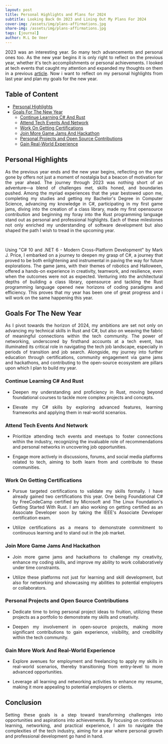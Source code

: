 ```yaml
---
layout: post
title: Personal Highlights and Plans for 2024
subtitle: Looking Back On 2023 and Lining Out My Plans For 2024
cover-img: /assets/img/plans-affirmations.jpg
share-img: /assets/img/plans-affirmations.jpg
tags: [journal]
author: M.L De Veer
---
```


<p align="justify">2023 was an interesting year. So many tech advancements and personal ones too. As the new year begins it is only right to reflect on the previous year, whether it's tech accomplishments or personal achievements. I looked at tech events that caught my attention and expanded my thoughts on them in a previous <a href="https://maame-deveer.github.io/techhollow/2024-01-10-highlights-in-tech-in-2023/" target="_blank">article</a>. Now i want to reflect on my personal highlights from last year and plan my goals for the new year.</p>


## Table of Content

- [Personal Highlights](#personal)
- [Goals For The New Year](#2024goals)
    - [Continue Learning C# And Rust](#continue-learning-csharp-and-rust)
    - [Attend Tech Events And Network ](#networking)
    - [Work On Getting Certifications](#certifications)
    - [Join More Game Jams And Hackathon](#gamejams-and-hackathons)
    - [Personal Projects and Open Source Contributions](#projects-and-opensource)
    - [Gain Real-World Experience](#work-experience)


<a id="personal"></a>
## Personal Highlights

<p align="justify">As the previous year ends and the new year begins, reflecting on the year gone by offers not just a moment of nostalgia but a beacon of motivation for the year ahead. The journey through 2023 was nothing short of an adventure—a blend of challenges met, skills honed, and boundaries pushed. Among the myriad experiences that the year bestowed upon me, completing my studies and getting my Bachelor's Degree in Computer Science, advancing my knowledge in C#, participating in my first game jams, diving into the creation of a class library, made my first opensource contribution and beginning my foray into the Rust programming language stand out as personal and professional highlights. Each of these milestones not only enriched my understanding of software development but also shaped the path I wish to tread in the upcoming year.</p>
<br>
<p align="justify">Using "C# 10 and .NET 6 - Modern Cross-Platform Development" by Mark J. Price, I embarked on a journey to deepen my grasp of C#, a journey that proved to be both enlightening and instrumental in paving the way for future explorations. The game jams, with their themes of robotics and Halloween, offered a hands-on experience in creativity, teamwork, and resilience, even when the outcomes were not as expected. Venturing into the architectural depths of building a class library, opensource and tackling the Rust programming language opened new horizons of coding paradigms and efficiency. This proves that my year has been one of great progress and i will work on the same happening this year.</p>


<a id="2024goals"></a>
## Goals For The New Year

<p align="justify">As I pivot towards the horizon of 2024, my ambitions are set not only on advancing my technical skills in Rust and C#, but also on weaving the fabric of meaningful connections within the tech community. The power of networking, underscored by firsthand accounts at a tech event, has illuminated its critical role in navigating the tech job landscape, especially in periods of transition and job search. Alongside, my journey into further education through certifications, community engagement via game jams and hackathons, and contributing to the open-source ecosystem are pillars upon which I plan to build my year.</p>

<a id="continue-learning-csharp-and-rust"></a>
### Continue Learning C# And Rust

* <p align="justify">Deepen my understanding and proficiency in Rust, moving beyond foundational courses to tackle more complex projects and concepts.</p>

* <p align="justify">Elevate my C# skills by exploring advanced features, learning frameworks and applying them in real-world scenarios.</p>

<a id="networking"></a>
### Attend Tech Events And Network 

* <p align="justify">Prioritize attending tech events and meetups to foster connections within the industry, recognizing the invaluable role of recommendations and personal networks in uncovering job opportunities.</p>

* <p align="justify">Engage more actively in discussions, forums, and social media platforms related to tech, aiming to both learn from and contribute to these communities.</p>

<a id="certifications"></a>
### Work On Getting Certifications

* <p align="justify">Pursue targeted certifications to validate my skills formally. I have already gained two certifications this year. One being Foundational C# by FreeCodeCamp certified by Microsoft and The Linux Foundation's Getting Started With Rust. I am also working on getting certified as an Associate Developer soon by taking the IEEE's Associate Developer certification exam.</p>

* <p align="justify">Utilize certifications as a means to demonstrate commitment to continuous learning and to stand out in the job market.</p>

<a id="gamejams-and-hackerthons"></a>
### Join More Game Jams And Hackathon

* <p align="justify">Join more game jams and hackathons to challenge my creativity, enhance my coding skills, and improve my ability to work collaboratively under time constraints.</p>

* <p align="justify">Utilize these platforms not just for learning and skill development, but also for networking and showcasing my abilities to potential employers or collaborators.</p>

<a id="projects-and-opensource"></a>
### Personal Projects and Open Source Contributions

* <p align="justify">Dedicate time to bring personal project ideas to fruition, utilizing these projects as a portfolio to demonstrate my skills and creativity.</p>

* <p align="justify">Deepen my involvement in open-source projects, making more significant contributions to gain experience, visibility, and credibility within the tech community.</p>

<a id="work-experience"></a>
### Gain More Work And Real-World Experience

* <p align="justify">Explore avenues for employment and freelancing to apply my skills in real-world scenarios, thereby transitioning from entry-level to more advanced opportunities.</p>

* <p align="justify">Leverage all learning and networking activities to enhance my resume, making it more appealing to potential employers or clients.</p>

## Conclusion

<p align="justify">Setting these goals is a step toward transforming challenges into opportunities and aspirations into achievements. By focusing on continuous learning, networking, and practical experience, I aim to navigate the complexities of the tech industry, aiming for a year where personal growth and professional development go hand in hand.</p>
